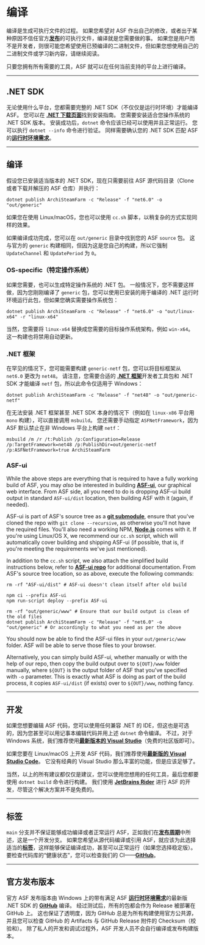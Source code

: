 # 编译

编译是生成可执行文件的过程。 如果您希望对 ASF 作出自己的修改，或者出于某种原因不信任官方&#8203;**[发布](https://github.com/JustArchiNET/ArchiSteamFarm/releases)**&#8203;的可执行文件，编译就是您需要做的事。 如果您是用户而不是开发者，则很可能您希望使用已预编译的二进制文件，但如果您想使用自己的二进制文件或学习新内容，请继续阅读。

只要您拥有所有需要的工具，ASF 就可以在任何当前支持的平台上进行编译。

---

## .NET SDK

无论使用什么平台，您都需要完整的 .NET SDK（不仅仅是运行时环境）才能编译 ASF。 您可以在 **[.NET 下载页面](https://dotnet.microsoft.com/download)**&#8203;找到安装指南。 您需要安装适合您操作系统的 .NET SDK 版本。 安装成功后，`dotnet` 命令应该已经可以使用并且正常运行。 您可以执行 `dotnet --info` 命令进行验证。 同样需要确认您的 .NET SDK 匹配 ASF 的&#8203;**[运行时环境需求](https://github.com/JustArchiNET/ArchiSteamFarm/wiki/Compatibility-zh-CN#运行时环境需求)**。

---

## 编译

假设您已安装适当版本的 .NET SDK，现在只需要前往 ASF 源代码目录（Clone 或者下载并解压的 ASF 仓库）并执行：

```shell
dotnet publish ArchiSteamFarm -c "Release" -f "net6.0" -o "out/generic"
```

如果您在使用 Linux/macOS，您也可以使用 `cc.sh` 脚本，以稍复杂的方式实现同样的效果。

如果编译成功完成，您可以在 `out/generic` 目录中找到您的 ASF `source` 包。 这与官方的 `generic` 构建相同，但因为这是您自己的构建，所以它强制 `UpdateChannel` 和 `UpdatePeriod` 为 `0`。

### OS-specific（特定操作系统）

如果您需要，也可以生成特定操作系统的 .NET 包。 一般情况下，您不需要这样做，因为您刚刚编译了 `generic` 包，您可以使用已安装的用于编译的 .NET 运行时环境运行此包，但如果您确实需要操作系统包：

```shell
dotnet publish ArchiSteamFarm -c "Release" -f "net6.0" -o "out/linux-x64" -r "linux-x64"
```

当然，您需要将 `linux-x64` 替换成您需要的目标操作系统架构，例如 `win-x64`。 这一构建也将禁用自动更新。

### .NET 框架

在罕见的情况下，您可能需要构建 `generic-netf` 包，您可以将目标框架从 `net6.0` 更改为 `net48`。 请注意，您需要合适的 **[.NET 框架](https://dotnet.microsoft.com/download/visual-studio-sdks)**&#8203;开发者工具包和 .NET SDK 才能编译 `netf` 包，所以此命令仅适用于 Windows：

```shell
dotnet publish ArchiSteamFarm -c "Release" -f "net48" -o "out/generic-netf"
```

在无法安装 .NET 框架甚至 .NET SDK 本身的情况下（例如在 `linux-x86` 平台用 `mono` 构建），可以直接调用 `msbuild`。 您还需要手动指定 `ASFNetFramework`，因为 ASF 默认禁止在非 Windows 平台上构建 `netf`：

```shell
msbuild /m /r /t:Publish /p:Configuration=Release /p:TargetFramework=net48 /p:PublishDir=out/generic-netf /p:ASFNetFramework=true ArchiSteamFarm
```

### ASF-ui

While the above steps are everything that is required to have a fully working build of ASF, you may *also* be interested in building **[ASF-ui](https://github.com/JustArchiNET/ArchiSteamFarm/wiki/IPC#asf-ui)**, our graphical web interface. From ASF side, all you need to do is dropping ASF-ui build output in standard `ASF-ui/dist` location, then building ASF with it (again, if needed).

ASF-ui is part of ASF's source tree as a **[git submodule](https://git-scm.com/book/en/v2/Git-Tools-Submodules)**, ensure that you've cloned the repo with `git clone --recursive`, as otherwise you'll not have the required files. You'll also need a working NPM, **[Node.js](https://nodejs.org)** comes with it. If you're using Linux/OS X, we recommend our `cc.sh` script, which will automatically cover building and shipping ASF-ui (if possible, that is, if you're meeting the requirements we've just mentioned).

In addition to the `cc.sh` script, we also attach the simplified build instructions below, refer to **[ASF-ui repo](https://github.com/JustArchiNET/ASF-ui)** for additional documentation. From ASF's source tree location, so as above, execute the following commands:

```shell
rm -rf "ASF-ui/dist" # ASF-ui doesn't clean itself after old build

npm ci --prefix ASF-ui
npm run-script deploy --prefix ASF-ui

rm -rf "out/generic/www" # Ensure that our build output is clean of the old files
dotnet publish ArchiSteamFarm -c "Release" -f "net6.0" -o "out/generic" # Or accordingly to what you need as per the above
```

You should now be able to find the ASF-ui files in your `out/generic/www` folder. ASF will be able to serve those files to your browser.

Alternatively, you can simply build ASF-ui, whether manually or with the help of our repo, then copy the build output over to `${OUT}/www` folder manually, where `${OUT}` is the output folder of ASF that you've specified with `-o` parameter. This is exactly what ASF is doing as part of the build process, it copies `ASF-ui/dist` (if exists) over to `${OUT}/www`, nothing fancy.

---

## 开发

如果您想要编辑 ASF 代码，您可以使用任何兼容 .NET 的 IDE，但这也是可选的，因为您甚至可以用记事本编辑代码并用上述 `dotnet` 命令编译。 不过，对于 Windows 系统，我们推荐使用&#8203;**[最新版本的 Visual Studio](https://visualstudio.microsoft.com/downloads)**（免费的社区版即可）。

如果您要在 Linux/macOS 上开发 ASF 代码，我们推荐使用&#8203;**[最新版的 Visual Studio Code](https://code.visualstudio.com/download)**。 它没有经典的 Visual Studio 那么丰富的功能，但是应该足够了。

当然，以上的所有建议都仅仅是建议，您可以使用您想用的任何工具，最后您都要使用 `dotnet build` 命令进行构建。 我们使用 **[JetBrains Rider](https://www.jetbrains.com/rider)** 进行 ASF 的开发，尽管这个解决方案并不是免费的。

---

## 标签

`main` 分支并不保证能够成功编译或者正常运行 ASF，正如我们在&#8203;**[发布周期](https://github.com/JustArchiNET/ArchiSteamFarm/wiki/Release-cycle-zh-CN)**&#8203;中所述，这是一个开发分支。 如果您希望从源代码编译或引用 ASF，就应该为此选择适当的&#8203;**[标签](https://github.com/JustArchiNET/ArchiSteamFarm/tags)**，这样能够保证编译成功，甚至可以正常运行（如果您选择稳定版）。 要检查代码库的“健康状态”，您可以检查我们的 CI——**[GitHub](https://github.com/JustArchiNET/ArchiSteamFarm/actions/workflows/ci.yml?query=branch%3Amain)**。

---

## 官方发布版本

官方 ASF 发布版本由 Windows 上的带有满足 ASF **[运行时环境需求](https://github.com/JustArchiNET/ArchiSteamFarm/wiki/Compatibility-zh-CN#运行时环境需求)**&#8203;的最新版 .NET SDK 的 **[GitHub](https://github.com/JustArchiNET/ArchiSteamFarm/actions)** 编译。 经过测试后，所有的包都会作为 Release 被部署在 GitHub 上。 这也保证了透明度，因为 GitHub 总是为所有构建使用官方公共源，并且您可以检查 GitHub 的 Artifacts 与 GitHub Release 附件的 Checksum（校验和）。 除了私人的开发和调试过程外，ASF 开发人员不会自行编译或发布构建版本。